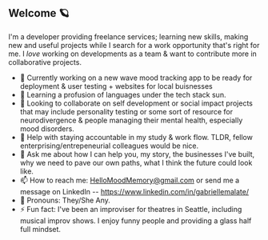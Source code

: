 ## Welcome 🪐

I'm a developer providing freelance services; learning new skills, making new and useful projects while I search for a work opportunity that's right for me. 
I *love* working on developments as a team & want to contribute more in collaborative projects.

<!--
**gabriellemalate/gabriellemalate** is a ✨ _special_ ✨ repository because its `README.md` (this file) appears on your GitHub profile.

Here are some ideas to get you started:
-->
- 🔭 Currently working on a new wave mood tracking app to be ready for deployment & user testing + websites for local buisnesses 
- 🌱 Learning a profusion of languages under the tech stack sun.
- 👯 Looking to collaborate on self development or social impact projects that may include personality testing or some sort of resource for neurodivergence & people managing their mental health, especially mood disorders.
- 🙋 Help with staying accountable in my study & work flow. TLDR, fellow enterprising/entrepeneurial colleagues would be nice.
- 💬 Ask me about how I can help you, my story, the businesses I've built, why we need to pave our own paths, what I think the future could look like.
- 📫 How to reach me: HelloMoodMemory@gmail.com or send me a message on LinkedIn -- https://www.linkedin.com/in/gabriellemalate/
- 🐸 Pronouns: They/She Any.  
- ⚡ Fun fact: I've been an improviser for theatres in Seattle, including musical improv shows. I enjoy funny people and providing a glass half full mindset.

